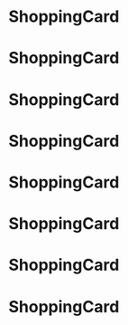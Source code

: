 # ShoppingCard
# ShoppingCard
# ShoppingCard
# ShoppingCard
# ShoppingCard
# ShoppingCard
# ShoppingCard
# ShoppingCard
